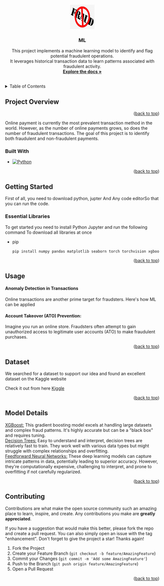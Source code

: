 <!-- Improved compatibility of back to top link: See: https://github.com/othneildrew/Best-README-Template/pull/73 -->
<a name="readme-top"></a>
<!--
*** Thanks for checking out the Best-README-Template. If you have a suggestion
*** that would make this better, please fork the repo and create a pull request
*** or simply open an issue with the tag "enhancement".
*** Don't forget to give the project a star!
*** Thanks again! Now go create something AMAZING! :D
-->



<!-- PROJECT SHIELDS -->
<!--
*** I'm using markdown "reference style" links for readability.
*** Reference links are enclosed in brackets [ ] instead of parentheses ( ).
*** See the bottom of this document for the declaration of the reference variables
*** for contributors-url, forks-url, etc. This is an optional, concise syntax you may use.
*** https://www.markdownguide.org/basic-syntax/#reference-style-links
-->


<!-- PROJECT LOGO -->
<br />
<div align="center">
  <a href="https://github.com/github_username/repo_name">
    <img src="Logo.jpg" alt="Logo" width="80" height="80">
  </a>

<h3 align="center">ML</h3>

  <p align="center">
     This project implements a machine learning model to identify and flag potential fraudulent operations.<br />
     It leverages historical transaction data to learn patterns associated with fraudulent activity.
    <br />
    <a href="https://github.com/Abdullah1423/ML_fraud_Detection"><strong>Explore the docs »</strong></a>
    <br />
    <br />
  </p>
</div>



<!-- TABLE OF CONTENTS -->
<details>
  <summary>Table of Contents</summary>
  <ol>
    <li>
      <a href="#Project-Overview">Project Overview</a>
      <ul>
        <li><a href="#built-with">Built With</a></li>
      </ul>
    </li>
    <li>
      <a href="#getting-started">Getting Started</a>
      <ul>
        <li><a href="#Essential Libraries">Essential Libraries</a></li>
      </ul>
    </li>
    <li><a href="#Usage">Usage</a></li>
    <li><a href="#Dataset">Dataset</a></li>
    <li><a href="#Model Details">Model Details</a></li>
    <li><a href="#Model Details">Model Details</a></li>
  </ol>
</details>

<!-- Project Overview -->
## Project Overview


<p align="right">(<a href="#readme-top">back to top</a>)</p>
Online payment is currently the most prevalent transaction method in the 
world. However, as the number of online payments grows, so does the 
number of fraudulent transactions. The goal of this project is to identify 
both fraudulent and non-fraudulent payments.

<!-- Built With -->
### Built With

* [![Python][Python-url]][Python.org]




<p align="right">(<a href="#readme-top">back to top</a>)</p>



<!-- Getting Started -->
## Getting Started

First of all, you need to download python, jupter And Any code editorSo that you can run the code.

<!-- Essential Libraries -->
### Essential Libraries

To get started you need to install Python Jupyter and run the following command To download all libraries at once 
* pip
  ```sh
  pip install numpy pandas matplotlib seaborn torch torchvision xgboost scikit-learn joblib

  ```


<p align="right">(<a href="#readme-top">back to top</a>)</p>



<!-- USAGE -->
## Usage

<h4>Anomaly Detection in Transactions </h4> 
Online transactions are another prime target for fraudsters. Here's how ML can be applied
<h4>Account Takeover (ATO) Prevention:</h4> 
Imagine you run an online store. Fraudsters often attempt to gain unauthorized access to legitimate user accounts (ATO) to make fraudulent purchases. 

<p align="right">(<a href="#readme-top">back to top</a>)</p>

<!-- Dataset -->
## Dataset

We searched for a dataset to support our idea and found an excellent dataset 
on the Kaggle website

Check it out from here [Kiggle]( https://www.kaggle.com/datasets/rupakroy/online-payments-fraud￾detection-dataset?resource=download)

<p align="right">(<a href="#readme-top">back to top</a>)</p>


<!-- Model Details -->
## Model Details
[XGBoost:](https://xgboost.readthedocs.io/en/stable/) This gradient boosting model excels at handling large datasets and complex fraud patterns. It's highly accurate but can be a "black box" and requires tuning.
</br>
[Decision Trees:](https://scikit-learn.org/stable/modules/tree.html) Easy to understand and interpret, decision trees are relatively fast to train. They work well with various data types but might struggle with complex relationships and overfitting.
</br>
[Feedforward Neural Networks:](https://scikit-learn.org/stable/modules/neural_networks_supervised.html) These deep learning models can capture intricate patterns in data, potentially leading to superior accuracy. However, they're computationally expensive, challenging to interpret, and prone to overfitting if not carefully regularized.
<p align="right">(<a href="#readme-top">back to top</a>)</p>



<!-- CONTRIBUTING -->
## Contributing

Contributions are what make the open source community such an amazing place to learn, inspire, and create. Any contributions you make are **greatly appreciated**.

If you have a suggestion that would make this better, please fork the repo and create a pull request. You can also simply open an issue with the tag "enhancement".
Don't forget to give the project a star! Thanks again!

1. Fork the Project
2. Create your Feature Branch (`git checkout -b feature/AmazingFeature`)
3. Commit your Changes (`git commit -m 'Add some AmazingFeature'`)
4. Push to the Branch (`git push origin feature/AmazingFeature`)
5. Open a Pull Request

<p align="right">(<a href="#readme-top">back to top</a>)</p>





<!-- MARKDOWN LINKS & IMAGES -->
<!-- https://www.markdownguide.org/basic-syntax/#reference-style-links -->
[contributors-shield]: https://img.shields.io/github/contributors/github_username/repo_name.svg?style=for-the-badge
[contributors-url]: https://github.com/github_username/repo_name/graphs/contributors
[forks-shield]: https://img.shields.io/github/forks/github_username/repo_name.svg?style=for-the-badge
[forks-url]: https://github.com/github_username/repo_name/network/members
[stars-shield]: https://img.shields.io/github/stars/github_username/repo_name.svg?style=for-the-badge
[stars-url]: https://github.com/github_username/repo_name/stargazers
[issues-shield]: https://img.shields.io/github/issues/github_username/repo_name.svg?style=for-the-badge
[issues-url]: https://github.com/github_username/repo_name/issues
[license-shield]: https://img.shields.io/github/license/github_username/repo_name.svg?style=for-the-badge
[license-url]: https://github.com/github_username/repo_name/blob/master/LICENSE.txt
[linkedin-shield]: https://img.shields.io/badge/-LinkedIn-black.svg?style=for-the-badge&logo=linkedin&colorB=555
[linkedin-url]: https://linkedin.com/in/linkedin_username
[product-screenshot]: images/screenshot.png
[Python.org]: https://www.python.org/
[Python-url]: https://legacy.python.org/community/logos/python-powered-w-100x40.png


